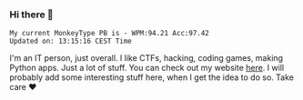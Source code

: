### Hi there 👋
<!-- PB START -->
```
My current MonkeyType PB is - WPM:94.21 Acc:97.42
Updated on: 13:15:16 CEST Time
```
<!-- PB END -->
I'm an IT person, just overall. I like CTFs, hacking, coding games, making Python apps. Just a lot of stuff.
You can check out my website [here](https://skill3472.github.io/).
I will probably add some interesting stuff here, when I get the idea to do so. Take care ❤️
